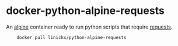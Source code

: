 # docker-python-alpine-requests

An [alpine](https://alpinelinux.org) container ready to run python scripts that require [requests](http://docs.python-requests.org/en/master/).

```
    docker pull linickx/python-alpine-requests
```
